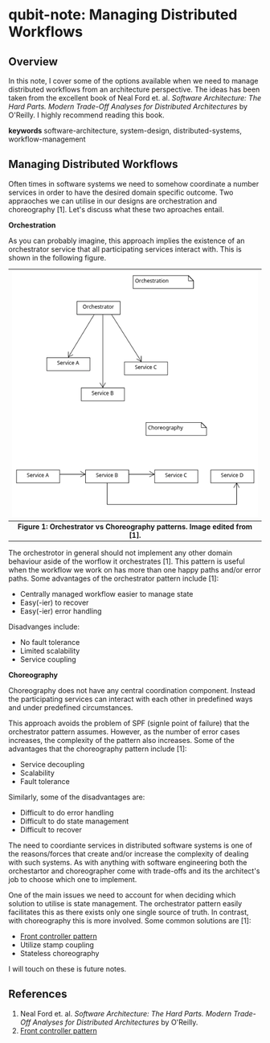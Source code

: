 # qubit-note: Managing Distributed Workflows

## Overview

In this note, I cover some of the options available when we need to manage distributed workflows from
an architecture perspective. The ideas has been taken from the excellent book of Neal Ford et. al. 
_Software Architecture: The Hard Parts. Modern Trade-Off Analyses for Distributed Architectures_ by O'Reilly.
I highly recommend reading this book.


**keywords** software-architecture, system-design, distributed-systems, workflow-management

## Managing Distributed Workflows

Often times in software systems we need to somehow coordinate a number services in order to have the desired domain specific outcome.
Two appraoches we can utilise in our designs are orchestration and choreography [1].
Let's discuss what these two aproaches entail. 

**Orchestration**

As you can probably imagine, this approach implies the existence of an orchestrator service that all participating services
interact with. This is shown in the following figure.

| ![orchestrator-vs-choreography](./imgs/orchestrator-vs-choreography.png)         |
|:--------------------------------------------------------------------------------:|
|      **Figure 1: Orchestrator vs Choreography patterns. Image edited from [1].** |



The orchestrotor in general should not implement any other domain behaviour aside of the worflow it orchestrates [1].
This pattern is useful when the workflow we work on has more than one happy paths and/or error paths. Some advantages of
the orchestrator pattern include [1]:

- Centrally managed workflow easier to manage state
- Easy(-ier) to recover
- Easy(-ier) error handling

Disadvanges include:

- No fault tolerance
- Limited scalability
- Service coupling


**Choreography**

Choreography does not have any central coordination component. Instead  the participating services can interact with each
other in predefined ways and under predefined circumstances. 

This approach avoids the problem of SPF (signle point of failure)
that the orchestrator pattern assumes. However, as the number of error cases increases, the complexity of the pattern also increases.
Some of the advantages that the choreography pattern include [1]:

- Service decoupling
- Scalability
- Fault tolerance

Similarly, some of the disadvantages are:

- Difficult to do error handling
- Difficult to do state management
- Difficult to recover 


The need to coordiante services in distributed software systems is one of the reasons/forces that create and/or increase the
complexity of dealing with such systems. 
As with anything with software engineering both the orchestartor and choreographer come with trade-offs and its the architect's 
job to choose which one to implement. 

One of the main issues we need to account for when deciding which solution to utilise is state management.
The orchestrator pattern easily facilitates this as there exists only one single source of truth. In contrast,
with choreography this is more involved. Some common solutions are [1]:

- <a href="https://en.wikipedia.org/wiki/Front_controller">Front controller pattern</a>
- Utilize stamp coupling 
- Stateless choreography

I will touch on these is future notes.


## References

1. Neal Ford et. al.  _Software Architecture: The Hard Parts. Modern Trade-Off Analyses for Distributed Architectures_ by O'Reilly.
2. <a href="https://en.wikipedia.org/wiki/Front_controller">Front controller pattern</a>


